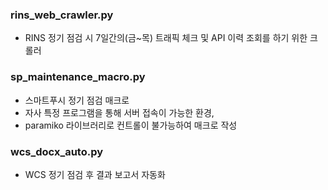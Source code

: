 ### rins_web_crawler.py
- RINS 정기 점검 시 7일간의(금~목) 트래픽 체크 및 API 이력 조회를 하기 위한 크롤러

### sp_maintenance_macro.py
- 스마트푸시 정기 점검 매크로
- 자사 특정 프로그램을 통해 서버 접속이 가능한 환경, 
- paramiko 라이브러리로 컨트롤이 불가능하여 매크로 작성

### wcs_docx_auto.py
- WCS 정기 점검 후 결과 보고서 자동화
